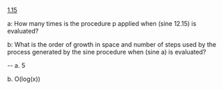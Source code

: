 [1.15](http://mitpress.mit.edu/sicp/full-text/book/book-Z-H-11.html#%_thm_1.15)

a: How many times is the procedure p applied when (sine 12.15) is evaluated?

b: What is the order of growth in space and number of steps used by the process generated by the sine
procedure when (sine a) is evaluated?

--
a. 5

b. O(log(x))
